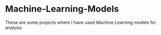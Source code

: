 # Machine-Learning-Models
These are some projects where I have used Machine Learning models for analysis

